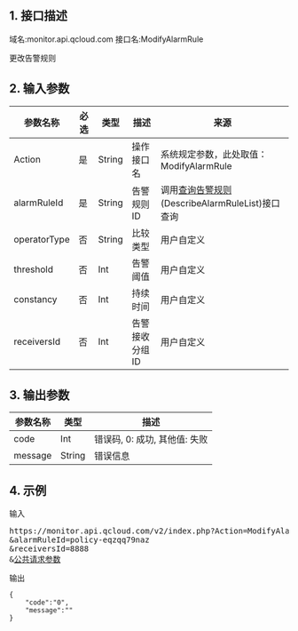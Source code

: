## 1. 接口描述
域名:monitor.api.qcloud.com
接口名:ModifyAlarmRule

更改告警规则

## 2. 输入参数
| 参数名称 | 必选  | 类型 | 描述 |来源|
|---------|---------|---------|---------|---------|
| Action | 是 | String | 操作接口名|系统规定参数，此处取值：ModifyAlarmRule|
| alarmRuleId | 是 | String | 告警规则ID|调用<a href="/doc/api/255/查询告警规则" title="查询告警规则">查询告警规则</a>(DescribeAlarmRuleList)接口查询|
| operatorType | 否 | String | 比较类型|用户自定义| 
| threshold | 否 | Int | 告警阈值|用户自定义| 
| constancy | 否 | Int | 持续时间|用户自定义| 
| receiversId | 否 | Int | 告警接收分组ID|用户自定义| 


## 3. 输出参数
| 参数名称 | 类型 | 描述 |
|---------|---------|---------|
| code | Int | 错误码, 0: 成功, 其他值: 失败|
| message | String | 错误信息|


## 4. 示例
输入
<pre>
https://monitor.api.qcloud.com/v2/index.php?Action=ModifyAlarmRule
&alarmRuleId=policy-eqzqq79naz
&receiversId=8888
&<a href="https://www.qcloud.com/doc/api/229/6976">公共请求参数</a>
</pre>
输出
```
{
    "code":"0",
    "message":""
}
```

